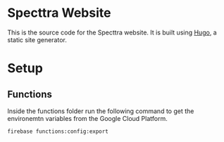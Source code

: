 # Specttra Website

This is the source code for the Specttra website. It is built using [Hugo](https://gohugo.io/), a static site generator.

# Setup

## Functions

Inside the functions folder run the following command to get the environemtn variables from the Google Cloud Platform.

```bash
firebase functions:config:export
```
